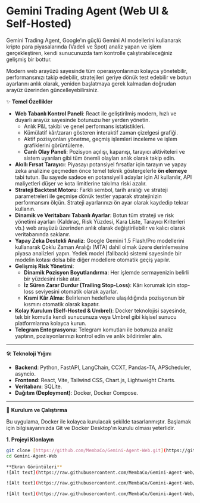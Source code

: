 # Gemini Trading Agent (Web UI & Self-Hosted)

Gemini Trading Agent, Google'ın güçlü Gemini AI modellerini kullanarak kripto para piyasalarında (Vadeli ve Spot) analiz yapan ve işlem gerçekleştiren, kendi sunucunuzda tam kontrolle çalıştırabileceğiniz gelişmiş bir bottur.

Modern web arayüzü sayesinde tüm operasyonlarınızı kolayca yönetebilir, performansınızı takip edebilir, stratejileri geriye dönük test edebilir ve botun ayarlarını anlık olarak, yeniden başlatmaya gerek kalmadan doğrudan arayüz üzerinden güncelleyebilirsiniz.

✨ **Temel Özellikler**

* **Web Tabanlı Kontrol Paneli**: React ile geliştirilmiş modern, hızlı ve duyarlı arayüz sayesinde botunuzu her yerden yönetin.
    * Anlık P&L takibi ve genel performans istatistikleri.
    * Kümülatif kâr/zararı gösteren interaktif zaman çizelgesi grafiği.
    * Aktif pozisyonları yönetme, geçmiş işlemleri inceleme ve işlem grafiklerini görüntüleme.
    * **Canlı Olay Paneli**: Pozisyon açılışı, kapanışı, tarayıcı aktiviteleri ve sistem uyarıları gibi tüm önemli olayları anlık olarak takip edin.
* **Akıllı Fırsat Tarayıcı**: Piyasayı potansiyel fırsatlar için tarayın ve yapay zeka analizine geçmeden önce temel teknik göstergelerle **ön elemeye** tabi tutun. Bu sayede sadece en potansiyelli adaylar için AI kullanılır, API maliyetleri düşer ve kota limitlerine takılma riski azalır.
* **Strateji Backtest Motoru**: Farklı sembol, tarih aralığı ve strateji parametreleri ile geçmişe dönük testler yaparak stratejinizin performansını ölçün. Strateji ayarlarınızı ön ayar olarak kaydedip tekrar kullanın.
* **Dinamik ve Veritabanı Tabanlı Ayarlar**: Botun tüm strateji ve risk yönetimi ayarları (Kaldıraç, Risk Yüzdesi, Kara Liste, Tarayıcı Kriterleri vb.) web arayüzü üzerinden anlık olarak değiştirilebilir ve kalıcı olarak veritabanında saklanır.
* **Yapay Zeka Destekli Analiz**: Google Gemini 1.5 Flash/Pro modellerini kullanarak Çoklu Zaman Aralığı (MTA) dahil olmak üzere derinlemesine piyasa analizleri yapın. Yedek model (fallback) sistemi sayesinde bir modelin kotası dolsa bile diğer modellere otomatik geçiş yapılır.
* **Gelişmiş Risk Yönetimi**:
    * **Dinamik Pozisyon Boyutlandırma**: Her işlemde sermayenizin belirli bir yüzdesini riske atar.
    * **İz Süren Zarar Durdur (Trailing Stop-Loss)**: Kârı korumak için stop-loss seviyesini otomatik olarak ayarlar.
    * **Kısmi Kâr Alma**: Belirlenen hedeflere ulaşıldığında pozisyonun bir kısmını otomatik olarak kapatır.
* **Kolay Kurulum (Self-Hosted & Umbrel)**: Docker teknolojisi sayesinde, tek bir komutla kendi sunucunuza veya Umbrel gibi kişisel sunucu platformlarına kolayca kurun.
* **Telegram Entegrasyonu**: Telegram komutları ile botunuza analiz yaptırın, pozisyonlarınızı kontrol edin ve anlık bildirimler alın.

---

🛠️ **Teknoloji Yığını**

* **Backend**: Python, FastAPI, LangChain, CCXT, Pandas-TA, APScheduler, asyncio.
* **Frontend**: React, Vite, Tailwind CSS, Chart.js, Lightweight Charts.
* **Veritabanı**: SQLite.
* **Dağıtım (Deployment)**: Docker, Docker Compose.

---

🚀 **Kurulum ve Çalıştırma**

Bu uygulama, Docker ile kolayca kurulacak şekilde tasarlanmıştır. Başlamak için bilgisayarınızda Git ve Docker Desktop'ın kurulu olması yeterlidir.

**1. Projeyi Klonlayın**
```bash
git clone [https://github.com/MembaCo/Gemini-Agent-Web.git](https://github.com/MembaCo/Gemini-Agent-Web.git)
cd Gemini-Agent-Web

**Ekran Görüntüleri**
![Alt text](https://raw.githubusercontent.com/MembaCo/Gemini-Agent-Web/refs/heads/main/main/assets/gallery-1.png)

![Alt text](https://raw.githubusercontent.com/MembaCo/Gemini-Agent-Web/refs/heads/main/main/assets/gallery-2.png)

![Alt text](https://raw.githubusercontent.com/MembaCo/Gemini-Agent-Web/refs/heads/main/main/assets/gallery-3.png)
